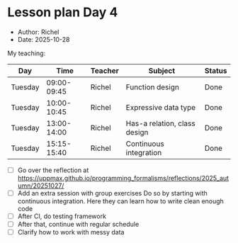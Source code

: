 # Lesson plan Day 4

- Author: Richel
- Date: 2025-10-28

My teaching:


Day      |Time       |Teacher|Subject                     |Status
---------|-----------|-------|----------------------------|------
Tuesday  |09:00-09:45|Richel |Function design             |Done
Tuesday  |10:00-10:45|Richel |Expressive data type        |Done
Tuesday  |13:00-14:00|Richel |Has-a relation, class design|Done
Tuesday  |15:15-15:40|Richel |Continuous integration      |Done


- [ ] Go over the reflection at https://uppmax.github.io/programming_formalisms/reflections/2025_autumn/20251027/
- [ ] Add an extra session with group exercises
  Do so by starting with continuous integration.
  Here they can learn how to write clean enough code
- [ ] After CI, do testing framework
- [ ] After that, continue with regular schedule
- [ ] Clarify how to work with messy data
